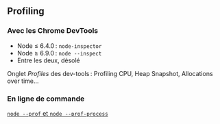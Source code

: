 ## Profiling

### Avec les Chrome DevTools

* Node ≤ 6.4.0 : `node-inspector`
* Node ≥ 6.9.0 : `node --inspect`
* Entre les deux, désolé

Onglet *Profiles* des dev-tools : Profiling CPU, Heap Snapshot, Allocations over time…

### En ligne de commande

[`node --prof` et `node --prof-process`](https://nodejs.org/en/docs/guides/simple-profiling/)
